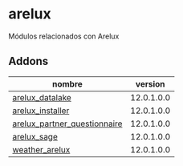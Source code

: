 arelux
=========
Módulos relacionados con Arelux


Addons
----------------
nombre | version
--- | ---
[arelux_datalake](arelux_datalake/) | 12.0.1.0.0
[arelux_installer](arelux_installer/) | 12.0.1.0.0
[arelux_partner_questionnaire](arelux_partner_questionnaire/) | 12.0.1.0.0
[arelux_sage](arelux_sage/) | 12.0.1.0.0
[weather_arelux](weather_arelux/) | 12.0.1.0.0
